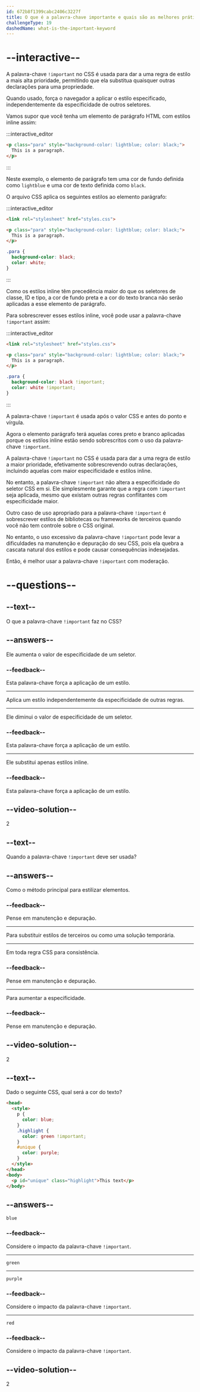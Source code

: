 ```yaml
---
id: 672b8f1399cabc2406c3227f
title: O que é a palavra-chave importante e quais são as melhores práticas para usá-la?
challengeType: 19
dashedName: what-is-the-important-keyword
---
```


# --interactive--

A palavra-chave `!important` no CSS é usada para dar a uma regra de estilo a mais alta prioridade, permitindo que ela substitua quaisquer outras declarações para uma propriedade.

Quando usado, força o navegador a aplicar o estilo especificado, independentemente da especificidade de outros seletores.

Vamos supor que você tenha um elemento de parágrafo HTML com estilos inline assim:

:::interactive_editor

```html
<p class="para" style="background-color: lightblue; color: black;">
  This is a paragraph.
</p>
```

:::

Neste exemplo, o elemento de parágrafo tem uma cor de fundo definida como `lightblue` e uma cor de texto definida como `black`.

O arquivo CSS aplica os seguintes estilos ao elemento parágrafo:

:::interactive_editor

```html
<link rel="stylesheet" href="styles.css">

<p class="para" style="background-color: lightblue; color: black;">
  This is a paragraph.
</p>
```

```css
.para {
  background-color: black;
  color: white;
}
```

:::

Como os estilos inline têm precedência maior do que os seletores de classe, ID e tipo, a cor de fundo preta e a cor do texto branca não serão aplicadas a esse elemento de parágrafo.

Para sobrescrever esses estilos inline, você pode usar a palavra-chave `!important` assim:

:::interactive_editor

```html
<link rel="stylesheet" href="styles.css">

<p class="para" style="background-color: lightblue; color: black;">
  This is a paragraph.
</p>
```

```css
.para {
  background-color: black !important;
  color: white !important;
}
```

:::

A palavra-chave `!important` é usada após o valor CSS e antes do ponto e vírgula.

Agora o elemento parágrafo terá aquelas cores preto e branco aplicadas porque os estilos inline estão sendo sobrescritos com o uso da palavra-chave `!important`.

A palavra-chave `!important` no CSS é usada para dar a uma regra de estilo a maior prioridade, efetivamente sobrescrevendo outras declarações, incluindo aquelas com maior especificidade e estilos inline.

No entanto, a palavra-chave `!important` não altera a especificidade do seletor CSS em si. Ele simplesmente garante que a regra com `!important` seja aplicada, mesmo que existam outras regras conflitantes com especificidade maior.

Outro caso de uso apropriado para a palavra-chave `!important` é sobrescrever estilos de bibliotecas ou frameworks de terceiros quando você não tem controle sobre o CSS original.

No entanto, o uso excessivo da palavra-chave `!important` pode levar a dificuldades na manutenção e depuração do seu CSS, pois ela quebra a cascata natural dos estilos e pode causar consequências indesejadas.

Então, é melhor usar a palavra-chave `!important` com moderação.

# --questions--

## --text--

O que a palavra-chave `!important` faz no CSS?

## --answers--

Ele aumenta o valor de especificidade de um seletor.

### --feedback--

Esta palavra-chave força a aplicação de um estilo.

---

Aplica um estilo independentemente da especificidade de outras regras.

---

Ele diminui o valor de especificidade de um seletor.

### --feedback--

Esta palavra-chave força a aplicação de um estilo.

---

Ele substitui apenas estilos inline.

### --feedback--

Esta palavra-chave força a aplicação de um estilo.

## --video-solution--

2

## --text--

Quando a palavra-chave `!important` deve ser usada?

## --answers--

Como o método principal para estilizar elementos.

### --feedback--

Pense em manutenção e depuração.

---

Para substituir estilos de terceiros ou como uma solução temporária.

---

Em toda regra CSS para consistência.

### --feedback--

Pense em manutenção e depuração.

---

Para aumentar a especificidade.

### --feedback--

Pense em manutenção e depuração.

## --video-solution--

2

## --text--

Dado o seguinte CSS, qual será a cor do texto?

```html
<head>
  <style>
    p {
      color: blue;
    }
    .highlight {
      color: green !important;
    }
    #unique {
      color: purple;
    }
  </style>
</head>
<body>
  <p id="unique" class="highlight">This text</p>
</body>
```

## --answers--

`blue`

### --feedback--

Considere o impacto da palavra-chave `!important`.

---

`green`

---

`purple`

### --feedback--

Considere o impacto da palavra-chave `!important`.

---

`red`

### --feedback--

Considere o impacto da palavra-chave `!important`.

## --video-solution--

2
